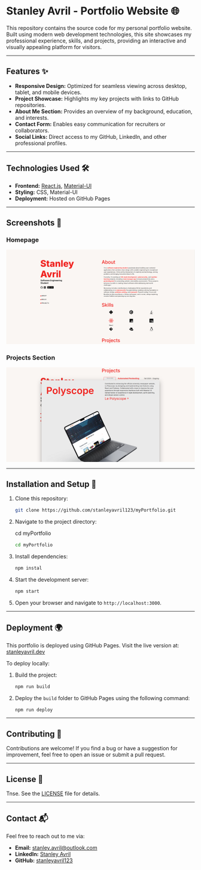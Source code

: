 
# Stanley Avril - Portfolio Website 🌐

This repository contains the source code for my personal portfolio website. Built using modern web development technologies, this site showcases my professional experience, skills, and projects, providing an interactive and visually appealing platform for visitors.

---

## Features ✨

- **Responsive Design:** Optimized for seamless viewing across desktop, tablet, and mobile devices.
- **Project Showcase:** Highlights my key projects with links to GitHub repositories.
- **About Me Section:** Provides an overview of my background, education, and interests.
- **Contact Form:** Enables easy communication for recruiters or collaborators.
- **Social Links:** Direct access to my GitHub, LinkedIn, and other professional profiles.

---

## Technologies Used 🛠️

- **Frontend:** [React.js](https://reactjs.org/), [Material-UI](https://mui.com/)
- **Styling:** CSS, Material-UI
- **Deployment:** Hosted on GitHub Pages

---

## Screenshots 📸

### Homepage
![Homepage](screenshots/homepage.png)

### Projects Section
![Projects Section](screenshots/projects.png)

---

## Installation and Setup 🚀

1. Clone this repository:
   ```bash
   git clone https://github.com/stanleyavril123/myPortfolio.git
   ```
2. Navigate to the project directory:
  
   cd myPortfolio
   ```bash
   cd myPortfolio
   ```
3. Install dependencies:
   ```bash
   npm instal
   ```
4. Start the development server:
   ```bash
   npm start
   ```
5. Open your browser and navigate to `http://localhost:3000`.

---

## Deployment 🌍

This portfolio is deployed using GitHub Pages. Visit the live version at: [stanleyavril.dev](https://stanleyavril.dev)

To deploy locally:
1. Build the project:
   ```bash
   npm run build
   ```
2. Deploy the `build` folder to GitHub Pages using the following command:
   ```bash
   npm run deploy
   ```

---

## Contributing 🤝

Contributions are welcome! If you find a bug or have a suggestion for improvement, feel free to open an issue or submit a pull request.

---

## License 📜
Tnse. See the [LICENSE](LICENSE) file for details.

---

## Contact 📬

Feel free to reach out to me via:
- **Email:** [stanley.avril@outlook.com](mailto:stanley.avril@outlook.com)
- **LinkedIn:** [Stanley Avril](https://linkedin.com/in/stanley-avril)
- **GitHub:** [stanleyavril123](https://github.com/stanleyavril123)
